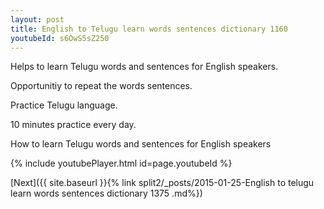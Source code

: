 ```yaml
---
layout: post
title: English to Telugu learn words sentences dictionary 1160 
youtubeId: s6OwS5sZ250
---
```

 
 
Helps to learn Telugu words and sentences for English speakers.

Opportunitiy to repeat the words sentences. 

Practice Telugu language. 
 
10 minutes practice every day. 
 
How to learn Telugu words and sentences for English speakers 
 
{% include youtubePlayer.html id=page.youtubeId %}
 
 
[Next]({{ site.baseurl }}{% link  split2/_posts/2015-01-25-English to telugu learn words sentences dictionary 1375 .md%})
 
